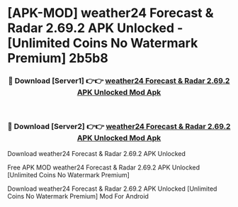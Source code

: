 # [APK-MOD] weather24  Forecast & Radar 2.69.2 APK Unlocked - [Unlimited Coins No Watermark Premium] 2b5b8



<div align="center">
<h3>🔴 Download [Server1] 👉👉 <a href="https://momento.my/?title=weather24__Forecast_&_Radar_2.69.2_APK_Unlocked">weather24  Forecast & Radar 2.69.2 APK Unlocked Mod Apk</a></h3><br>

<h3>🔴 Download [Server2] 👉👉 <a href="https://momento.my/?title=weather24__Forecast_&_Radar_2.69.2_APK_Unlocked">weather24  Forecast & Radar 2.69.2 APK Unlocked Mod Apk</a></h3>
</div>



Download weather24  Forecast & Radar 2.69.2 APK Unlocked 

Free APK MOD weather24  Forecast & Radar 2.69.2 APK Unlocked [Unlimited Coins No Watermark Premium]

Download weather24  Forecast & Radar 2.69.2 APK Unlocked [Unlimited Coins No Watermark Premium] Mod For Android

